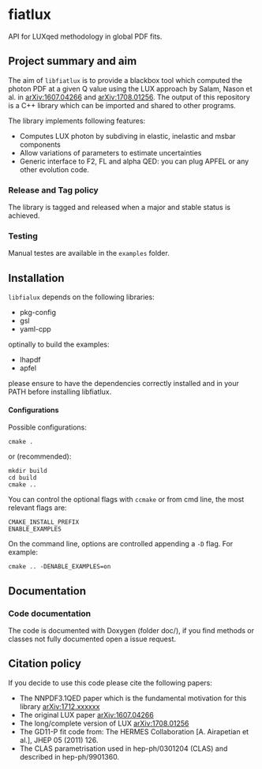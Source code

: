 # fiatlux
API for LUXqed methodology in global PDF fits.

## Project summary and aim

The aim of `libfiatlux` is to provide a blackbox tool which computed the photon PDF at a given Q value
using the LUX approach by Salam, Nason et al. in [arXiv:1607.04266](https://arxiv.org/abs/1607.04266) and [arXiv:1708.01256](https://arxiv.org/abs/1708.01256). The output of this repository is a C++ library
which can be imported and shared to other programs. 

The library implements following features:
- Computes LUX photon by subdiving in elastic, inelastic and msbar components
- Allow variations of parameters to estimate uncertainties
- Generic interface to F2, FL and alpha QED: you can plug APFEL or any other evolution code.

### Release and Tag policy

The library is tagged and released when a major and stable status is achieved. 

### Testing

Manual testes are available in the `examples` folder.

## Installation

`libfialux` depends on the following libraries:

- pkg-config
- gsl
- yaml-cpp

optinally to build the examples:
- lhapdf
- apfel

please ensure to have the dependencies correctly installed and in your PATH before installing libfiatlux.

#### Configurations

Possible configurations:

```Shell
cmake .

```
or (recommended):

```Shell
mkdir build
cd build
cmake ..

```
You can control the optional flags with `ccmake` or from cmd line, the most relevant flags are:

```Shell
CMAKE_INSTALL_PREFIX
ENABLE_EXAMPLES
```

On the command line, options are controlled appending a `-D` flag. For
example:

```
cmake .. -DENABLE_EXAMPLES=on
```

## Documentation

### Code documentation

The code is documented with Doxygen (folder doc/), if you find methods or classes not fully documented open a issue request.

## Citation policy

If you decide to use this code please cite the following papers:

- The NNPDF3.1QED paper which is the fundamental motivation for this library [arXiv:1712.xxxxxx](https://arxiv.org/abs/)
- The original LUX paper [arXiv:1607.04266](https://arxiv.org/abs/1607.04266)
- The long/complete version of LUX [arXiv:1708.01256](https://arxiv.org/abs/1708.01256)
- The GD11-P fit code from: The HERMES Collaboration [A. Airapetian et al.], JHEP 05 (2011) 126. 
- The CLAS parametrisation used in hep-ph/0301204 (CLAS) and described in hep-ph/9901360.
